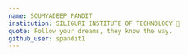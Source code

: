 ```yaml
---
name: SOUMYADEEP PANDIT
institution: SILIGURI INSTITUTE OF TECHNOLOGY 🚩 
quote: Follow your dreams, they know the way.
github_user: spandit1
---
```

